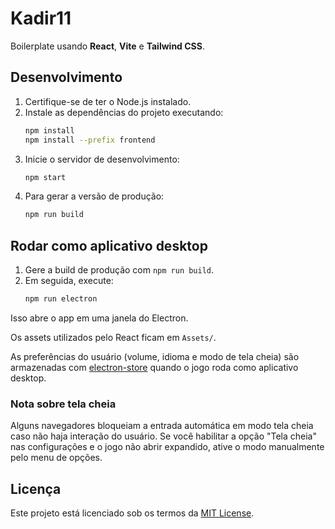 # Kadir11

Boilerplate usando **React**, **Vite** e **Tailwind CSS**.

## Desenvolvimento

1. Certifique-se de ter o Node.js instalado.
2. Instale as dependências do projeto executando:
   ```bash
   npm install
   npm install --prefix frontend
   ```
3. Inicie o servidor de desenvolvimento:
   ```bash
   npm start
   ```
4. Para gerar a versão de produção:
   ```bash
   npm run build
   ```

## Rodar como aplicativo desktop

1. Gere a build de produção com `npm run build`.
2. Em seguida, execute:
   ```bash
   npm run electron
   ```
Isso abre o app em uma janela do Electron.

Os assets utilizados pelo React ficam em `Assets/`.

As preferências do usuário (volume, idioma e modo de tela cheia) são
armazenadas com [electron-store](https://github.com/sindresorhus/electron-store)
quando o jogo roda como aplicativo desktop.

### Nota sobre tela cheia

Alguns navegadores bloqueiam a entrada automática em modo tela cheia caso não
haja interação do usuário. Se você habilitar a opção "Tela cheia" nas
configurações e o jogo não abrir expandido, ative o modo manualmente pelo
menu de opções.

## Licença

Este projeto está licenciado sob os termos da [MIT License](LICENSE).

